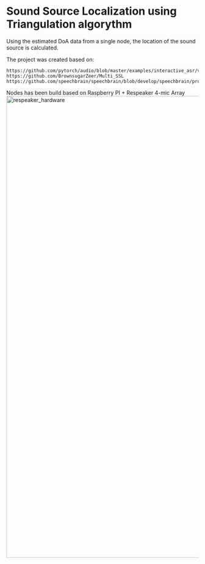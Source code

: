 # Sound Source Localization using Triangulation algorythm
Using the estimated DoA data from a single node, the location of the sound source is calculated.

The project was created based on:

    https://github.com/pytorch/audio/blob/master/examples/interactive_asr/vad.py#L38
    https://github.com/BrownsugarZeer/Multi_SSL
    https://github.com/speechbrain/speechbrain/blob/develop/speechbrain/processing/multi_mic.py

Nodes has been build based on Raspberry PI + Respeaker 4-mic Array
<img width="1209" alt="respeaker_hardware" src="https://github.com/BratYanek/SSL_Triangulation/assets/126716151/91eafc46-302f-4d40-aef3-e44a17eb5cfa">
